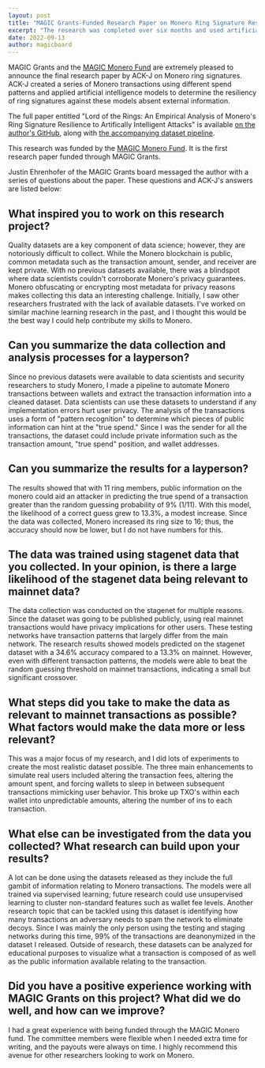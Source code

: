 ```yaml
---
layout: post
title: "MAGIC Grants-Funded Research Paper on Monero Ring Signature Resiliency to AI Analysis Published"
excerpt: "The research was completed over six months and used artificial intelligence to test the strength of ring signatures absent external information, with modest results."
date: 2022-09-13
author: magicboard
---
```


MAGIC Grants and the [MAGIC Monero Fund](/funds/monero) are extremely pleased to announce the final research paper by ACK-J on Monero ring signatures. ACK-J created a series of Monero transactions using different spend patterns and applied artificial intelligence models to determine the resiliency of ring signatures against these models absent external information.

The full paper entitled "Lord of the Rings: An Empirical Analysis of Monero's Ring Signature Resilience to Artifically Intelligent Attacks" is available [on the author's GitHub](https://raw.githubusercontent.com/ACK-J/Monero-Dataset-Pipeline/main/Lord_of_the_Rings__An_Empirical_Analysis_of_Monero_s_Ring_Signature_Resilience_to_Artificially_Intelligent_Attacks.pdf), along with [the accompanying dataset pipeline](https://github.com/ACK-J/Monero-Dataset-Pipeline).

This research was funded by the [MAGIC Monero Fund](/funds/monero). It is the first research paper funded through MAGIC Grants.

Justin Ehrenhofer of the MAGIC Grants board messaged the author with a series of questions about the paper. These questions and ACK-J's answers are listed below:

## What inspired you to work on this research project?

Quality datasets are a key component of data science; however, they are notoriously difficult to collect. While the Monero blockchain is public, common metadata such as the transaction amount, sender, and receiver are kept private. With no previous datasets available, there was a blindspot where data scientists couldn't corroborate Monero's privacy guarantees. Monero obfuscating or encrypting most metadata for privacy reasons makes collecting this data an interesting challenge. Initially, I saw other researchers frustrated with the lack of available datasets. I've worked on similar machine learning research in the past, and I thought this would be the best way I could help contribute my skills to Monero. 

## Can you summarize the data collection and analysis processes for a layperson?

Since no previous datasets were available to data scientists and security researchers to study Monero, I made a pipeline to automate Monero transactions between wallets and extract the transaction information into a cleaned dataset. Data scientists can use these datasets to understand if any implementation errors hurt user privacy. The analysis of the transactions uses a form of "pattern recognition" to determine which pieces of public information can hint at the "true spend." Since I was the sender for all the transactions, the dataset could include private information such as the transaction amount, "true spend" position, and wallet addresses. 

## Can you summarize the results for a layperson?

The results showed that with 11 ring members, public information on the monero could aid an attacker in predicting the true spend of a transaction greater than the random guessing probability of 9% (1/11). With this model, the likelihood of a correct guess grew to 13.3%, a modest increase. Since the data was collected, Monero increased its ring size to 16; thus, the accuracy should now be lower, but I do not have numbers for this.

## The data was trained using stagenet data that you collected. In your opinion, is there a large likelihood of the stagenet data being relevant to mainnet data?

The data collection was conducted on the stagenet for multiple reasons. Since the dataset was going to be published publicly, using real mainnet transactions would have privacy implications for other users. These testing networks have transaction patterns that largely differ from the main network. The research results showed models predicted on the stagenet dataset with a 34.6% accuracy compared to a 13.3% on mainnet. However, even with different transaction patterns, the models were able to beat the random guessing threshold on mainnet transactions, indicating a small but significant crossover.

## What steps did you take to make the data as relevant to mainnet transactions as possible? What factors would make the data more or less relevant?

This was a major focus of my research, and I did lots of experiments to create the most realistic dataset possible. The three main enhancements to simulate real users included altering the transaction fees, altering the amount spent, and forcing wallets to sleep in between subsequent transactions mimicking user behavior. This broke up TXO's within each wallet into unpredictable amounts, altering the number of ins to each transaction. 

## What else can be investigated from the data you collected? What research can build upon your results?

A lot can be done using the datasets released as they include the full gambit of information relating to Monero transactions. The models were all trained via supervised learning; future research could use unsupervised learning to cluster non-standard features such as wallet fee levels. Another research topic that can be tackled using this dataset is identifying how many transactions an adversary needs to spam the network to eliminate decoys. Since I was mainly the only person using the testing and staging networks during this time, 99% of the transactions are deanonymized in the dataset I released. Outside of research, these datasets can be analyzed for educational purposes to visualize what a transaction is composed of as well as the public information available relating to the transaction. 

## Did you have a positive experience working with MAGIC Grants on this project? What did we do well, and how can we improve?

I had a great experience with being funded through the MAGIC Monero fund. The committee members were flexible when I needed extra time for writing, and the payouts were always on time. I highly recommend this avenue for other researchers looking to work on Monero.
